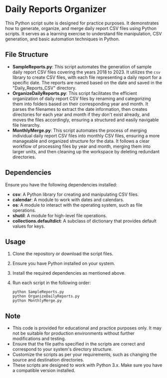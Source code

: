 # Daily Reports Organizer

This Python script suite is designed for practice purposes. It demonstrates how to generate, organize, and merge daily report CSV files using Python scripts. It serves as a learning exercise to understand file manipulation, CSV generation, and basic automation techniques in Python.

## File Structure

- **SampleReports.py**:  This script automates the generation of sample daily report CSV files covering the years 2018 to 2023. It utilizes the `csv` library to create CSV files, with each file representing a daily report for a specific date. The reports are named based on the date and saved in the "Daily_Reports_CSV" directory.
- **OrganizeDailyReports.py**: This script facilitates the efficient organization of daily report CSV files by renaming and categorizing them into folders based on their corresponding year and month. It parses the filenames to extract the date information, then creates directories for each year and month if they don't exist already, and moves the files accordingly, ensuring a structured and easily navigable file hierarchy.
- **MonthlyMerge.py**: This script automates the process of merging individual daily report CSV files into monthly CSV files, ensuring a more manageable and organized structure for the data. It follows a clear workflow of processing files by year and month, merging them into larger units, and then cleaning up the workspace by deleting redundant directories.
## Dependencies

Ensure you have the following dependencies installed:

- **csv**: A Python library for creating and manipulating CSV files.
- **calendar**: A module to work with dates and calendars.
- **os**: A module to interact with the operating system, such as file operations.
- **shutil**: A module for high-level file operations.
- **collections.defaultdict**: A subclass of dictionary that provides default values for keys.

## Usage

1. Clone the repository or download the script files.
2. Ensure you have Python installed on your system.
3. Install the required dependencies as mentioned above.
4. Run each script in the following order:

    ```
    python SampleReports.py
    python OrganizeDailyReports.py
    python MonthlyMerge.py
    ```

## Note

- This code is provided for educational and practice purposes only. It may not be suitable for production environments without further modifications and testing.
- Ensure that the file paths specified in the scripts are correct and correspond to your system's directory structure.
- Customize the scripts as per your requirements, such as changing the source and destination directories.
- These scripts are designed to work with Python 3.x. Make sure you have a compatible version installed.
